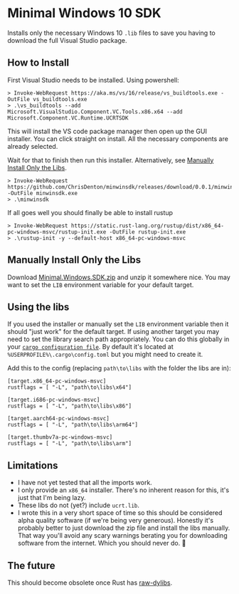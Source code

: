 # Minimal Windows 10 SDK

Installs only the necessary Windows 10 `.lib` files to save you having to download the full Visual Studio package.

## How to Install

First Visual Studio needs to be installed. Using powershell:

    > Invoke-WebRequest https://aka.ms/vs/16/release/vs_buildtools.exe -OutFile vs_buildtools.exe
    > .\vs_buildtools --add Microsoft.VisualStudio.Component.VC.Tools.x86.x64 --add Microsoft.Component.VC.Runtime.UCRTSDK

This will install the VS code package manager then open up the GUI installer. You can click straight on install. All the necessary components are already selected.

Wait for that to finish then run this installer. Alternatively, see [Manually Install Only the Libs](#manually-install-only-the-libs).

    > Invoke-WebRequest https://github.com/ChrisDenton/minwinsdk/releases/download/0.0.1/minwinsdk.exe  -OutFile minwinsdk.exe
    > .\minwinsdk

If all goes well you should finally be able to install rustup

    > Invoke-WebRequest https://static.rust-lang.org/rustup/dist/x86_64-pc-windows-msvc/rustup-init.exe -OutFile rustup-init.exe
    > .\rustup-init -y --default-host x86_64-pc-windows-msvc

## Manually Install Only the Libs

Download [Minimal.Windows.SDK.zip](https://github.com/ChrisDenton/minwinsdk/releases/download/0.0.1/Minimal.Windows.SDK.zip) and unzip it somewhere nice. You may want to set the `LIB` environment variable for your default target.

## Using the libs

If you used the installer or manually set the `LIB` environment variable then it should "just work" for the default target. If using another target you may need to set the library search path appropriately. You can do this globally in your [`cargo configuration file`](https://doc.rust-lang.org/cargo/reference/config.html). By default it's located at `%USERPROFILE%\.cargo\config.toml` but you might need to create it.

Add this to the config (replacing `path\to\libs` with the folder the libs are in):
```
[target.x86_64-pc-windows-msvc]
rustflags = [ "-L", "path\to\libs\x64"]

[target.i686-pc-windows-msvc]
rustflags = [ "-L", "path\to\libs\x86"]

[target.aarch64-pc-windows-msvc]
rustflags = [ "-L", "path\to\libs\arm64"]

[target.thumbv7a-pc-windows-msvc]
rustflags = [ "-L", "path\to\libs\arm"]
```

## Limitations

* I have not yet tested that all the imports work.
* I only provide an `x86_64` installer. There's no inherent reason for this, it's just that I'm being lazy.
* These libs do not (yet?) include `ucrt.lib`.
* I wrote this in a very short space of time so this should be considered alpha quality software (if we're being very generous). Honestly it's probably better to just download the zip file and install the libs manually. That way you'll avoid any scary warnings berating you for downloading software from the internet. Which you should never do. 👀

## The future

This should become obsolete once Rust has [raw-dylibs](https://rust-lang.github.io/rfcs/2627-raw-dylib-kind.html).
